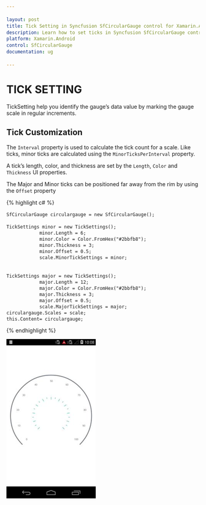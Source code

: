 ```yaml
---

layout: post
title: Tick Setting in Syncfusion SfCircularGauge control for Xamarin.Android 
description: Learn how to set ticks in Syncfusion SfCircularGauge control
platform: Xamarin.Android
control: SfCircularGauge
documentation: ug

---
```


# TICK SETTING

TickSetting help you identify the gauge’s data value by marking the gauge scale in regular increments.

## Tick Customization  

The `Interval` property is used to calculate the tick count for a scale. Like ticks, minor ticks are calculated using the `MinorTicksPerInterval` property.

A tick’s length, color, and thickness are set by the `Length`, `Color` and    `Thickness` UI properties.

The Major and Minor ticks can be positioned far away from the rim by using the `Offset` property


{% highlight c# %}

    SfCircularGauge circulargauge = new SfCircularGauge();

    TickSettings minor = new TickSettings();
                minor.Length = 6;
                minor.Color = Color.FromHex("#2bbfb8");
                minor.Thickness = 3;
                minor.Offset = 0.5;
                scale.MinorTickSettings = minor;


    TickSettings major = new TickSettings();
                major.Length = 12;
                major.Color = Color.FromHex("#2bbfb8");
                major.Thickness = 3;
                major.Offset = 0.5;
                scale.MajorTickSettings = major;
    circulargauge.Scales = scale;
    this.Content= circulargauge;

{% endhighlight %}

![](tick-setting_images/tick-setting_img1.png)